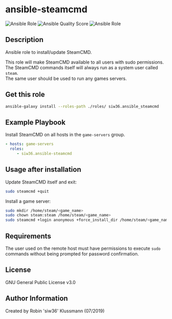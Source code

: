 ansible-steamcmd
=========

![Ansible Role](https://img.shields.io/ansible/role/42112.svg?color=blue) ![Ansible Quality Score](https://img.shields.io/ansible/quality/42112.svg?color=blue) ![Ansible Role](https://img.shields.io/ansible/role/d/42112.svg?color=blue)

Description
------------
Ansible role to install/update SteamCMD.  

This role will make SteamCMD available to all users with sudo permissions.  
The SteamCMD commands itself will always run as a system user called `steam`.  
The same user should be used to run any games servers.

Get this role
------------
```bash
ansible-galaxy install --roles-path ./roles/ siw36.ansible_steamcmd
```

Example Playbook
----------------

Install SteamCMD on all hosts in the `game-servers` group.  

```yaml
- hosts: game-servers
  roles:
     - siw36.ansible-steamcmd
```

Usage after installation  
------------
Update SteamCMD itself and exit:
```bash
sudo steamcmd +quit
```
Install a game server:  
```bash
sudo mkdir /home/steam/<game_name>
sudo chown steam:steam /home/steam/<game_name>
sudo steamcmd +login anonymous +force_install_dir /home/steam/<game_name> +app_update <app_id> +quit
```

Requirements
------------

The user used on the remote host must have permissions to execute `sudo` commands without being prompted for password confirmation.

License
-------

GNU General Public License v3.0

Author Information
------------------

Created by Robin 'siw36' Klussmann (07/2019)
